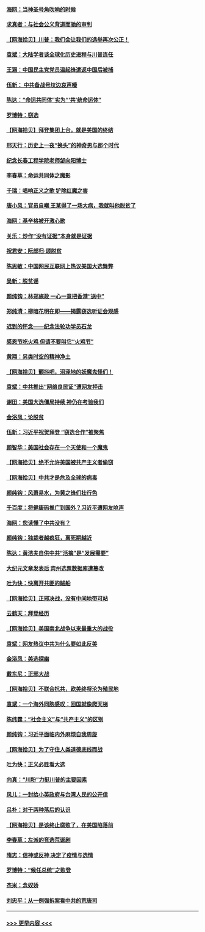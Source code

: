 #### [海网：当神圣号角吹响的时候](../pages/nsc993/n12595891.md?t=12050751) 
#### [求真者：与社会公义背道而驰的审判](../pages/nsc993/n12595868.md?t=12050751) 
#### [【网海拾贝】川普：我们会让我们的选举再次公正！](../pages/nsc993/n12594930.md?t=12050751) 
#### [袁斌：大陆学者谈全球化历史进程与川普连任](../pages/nsc993/n12594690.md?t=12050751) 
#### [王涵：中国民主党党员温起锋遣返中国后被捕](../pages/nsc993/n12594540.md?t=12050751) 
#### [伍新： 中共备战号坟边哀声嚎](../pages/nsc993/n12593086.md?t=12050751) 
#### [陈达：“命运共同体”实为“‘共’统命运体”](../pages/nsc993/n12590865.md?t=12050751) 
#### [罗博特：窃选](../pages/nsc993/n12590619.md?t=12050751) 
#### [【网海拾贝】拜登集团上台，就是美国的终结](../pages/nsc993/n12589725.md?t=12050751) 
#### [邢天行：历史上一夜“换头”的神奇男与那个时代](../pages/nsc993/n12589424.md?t=12050751) 
#### [纪念长春工程学院老师邹向阳博士](../pages/nsc993/n12585390.md?t=12050751) 
#### [李春草：命运共同体之魔影](../pages/nsc993/n12585026.md?t=12050751) 
#### [千瑞：唱响正义之歌 铲除红魔之害](../pages/nsc993/n12585002.md?t=12050751) 
#### [唐小风：官员自嘲 王某得了一场大病，我就叫他脱贫了](../pages/nsc993/n12584981.md?t=12050751) 
#### [海网：基辛格被开激心歌](../pages/nsc993/n12584946.md?t=12050751) 
#### [关乐：炒作“没有证据”本身就是证据](../pages/nsc993/n12583146.md?t=12050751) 
#### [祝君安：阮郎归‧颂脱贫](../pages/nsc993/n12583119.md?t=12050751) 
#### [陈思敏：中国网民互联网上热议美国大选舞弊](../pages/nsc993/n12582845.md?t=12050751) 
#### [吴新：脱贫谣](../pages/nsc993/n12580839.md?t=12050751) 
#### [颜纯钩：林郑施政 一心一意把香港“送中”](../pages/nsc993/n12580805.md?t=12050751) 
#### [郑纯清：柳暗花明在即——揭露窃选听证会观感](../pages/nsc993/n12580795.md?t=12050751) 
#### [迟到的怀念——纪念法轮功学员石龙](../pages/nsc993/n12580245.md?t=12050751) 
#### [感恩节吃火鸡  但请不要叫它“火鸡节”](../pages/nsc993/n12580252.md?t=12050751) 
#### [黄翔：另类时空的精神净土](../pages/nsc993/n12578638.md?t=12050751) 
#### [【网海拾贝】颤抖吧，沼泽地的妖魔鬼怪们！](../pages/nsc993/n12578552.md?t=12050751) 
#### [袁斌：中共推出“网络良民证”遭网友抨击](../pages/nsc993/n12578511.md?t=12050751) 
#### [谢田：美国大选僵局持续 神仍在考验我们](../pages/nsc993/n12577432.md?t=12050751) 
#### [金浴凤：论脱贫](../pages/nsc993/n12576386.md?t=12050751) 
#### [伍新：习近平祝贺拜登 “窃选合作”被聚焦](../pages/nsc993/n12576358.md?t=12050751) 
#### [颜智华：美国社会存在一个天使和一个魔鬼](../pages/nsc993/n12574299.md?t=12050751) 
#### [【网海拾贝】绝不允许美国被共产主义者偷窃](../pages/nsc993/n12573396.md?t=12050751) 
#### [【网海拾贝】中共才是危及全球的病毒](../pages/nsc993/n12571204.md?t=12050751) 
#### [颜纯钩：风萧易水，为黄之锋们壮行色](../pages/nsc993/n12571487.md?t=12050751) 
#### [千百度：将健康码推广到国外？习近平遭网友呛声](../pages/nsc993/n12570808.md?t=12050751) 
#### [海网：您读懂了中共没有？](../pages/nsc993/n12570487.md?t=12050751) 
#### [颜纯钩：独裁者越疯狂，离死期越近](../pages/nsc993/n12569055.md?t=12050751) 
#### [陈达：黄洁夫自供中共“活摘”是“发展需要”](../pages/nsc993/n12568541.md?t=12050751) 
#### [大纪元文章发表后 宾州选票数据库遭篡改](../pages/nsc993/n12568105.md?t=12050751) 
#### [吐为快：快离开共匪的贼船](../pages/nsc993/n12568462.md?t=12050751) 
#### [【网海拾贝】正邪决战，没有中间地带可站](../pages/nsc993/n12568439.md?t=12050751) 
#### [云鹤天：拜登经历](../pages/nsc993/n12567294.md?t=12050751) 
#### [【网海拾贝】美国南北战争以来最重大的战役](../pages/nsc993/n12567247.md?t=12050751) 
#### [袁斌：网友热议中共为什么要如此反美](../pages/nsc993/n12567162.md?t=12050751) 
#### [金浴凤：美选探幽](../pages/nsc993/n12567147.md?t=12050751) 
#### [戴东尼：正邪大战](../pages/nsc993/n12567033.md?t=12050751) 
#### [【网海拾贝】不联合抗共，欧美终将沦为殖民地](../pages/nsc993/n12565068.md?t=12050751) 
#### [袁斌：一个海外同胞感叹：回国就像爬天梯](../pages/nsc993/n12564986.md?t=12050751) 
#### [陈纬霆：“社会主义”与“共产主义”的区别](../pages/nsc993/n12562417.md?t=12050751) 
#### [颜纯钩：习近平面临内外麻烦自我周旋](../pages/nsc993/n12563356.md?t=12050751) 
#### [【网海拾贝】为了守住人类道德底线而战](../pages/nsc993/n12562542.md?t=12050751) 
#### [吐为快：正义必胜看大选](../pages/nsc993/n12561967.md?t=12050751) 
#### [向真：“川粉”力挺川普的主要因素](../pages/nsc993/n12560774.md?t=12050751) 
#### [风儿：一封给小英政府与台湾人民的公开信](../pages/nsc993/n12560581.md?t=12050751) 
#### [吕朴：对于两种落后的认识](../pages/nsc993/n12560492.md?t=12050751) 
#### [【网海拾贝】是该终止腐败了，在美国陷落前](../pages/nsc993/n12559936.md?t=12050751) 
#### [李春草：左派的竞选荒诞剧](../pages/nsc993/n12558380.md?t=12050751) 
#### [隋志：信神或反神 决定了疫情与选情](../pages/nsc993/n12558255.md?t=12050751) 
#### [罗博特：“候任总统”之败登](../pages/nsc993/n12558189.md?t=12050751) 
#### [杰米：念奴娇](../pages/nsc993/n12558174.md?t=12050751) 
#### [刘忠平：从一例强拆案看中共的荒唐司](../pages/nsc993/n12558036.md?t=12050751) 

----
#### [ >>> 更早内容 <<< ](../indexes/nsc993-earlier.md)

